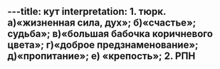 ---title: кут
interpretation: 1. тюрк. а)«жизненная сила, дух»; б)«счастье»; судьба»; в)«большая бабочка коричневого цвета»; г)«доброе предзнаменование»; д)«пропитание»; е) «крепость»; 2. РПН
---
